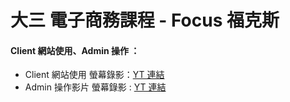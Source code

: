 # 大三 電子商務課程 - Focus 福克斯 

#### Client 網站使用、Admin 操作 ：
* Client 網站使用 螢幕錄影：[YT 連結](https://www.youtube.com/watch?v=yV1YnPL-KaM&t=21s)
* Admin 操作影片 螢幕錄影 :  [YT 連結](https://www.youtube.com/watch?v=KPxGzS4PD4A)

